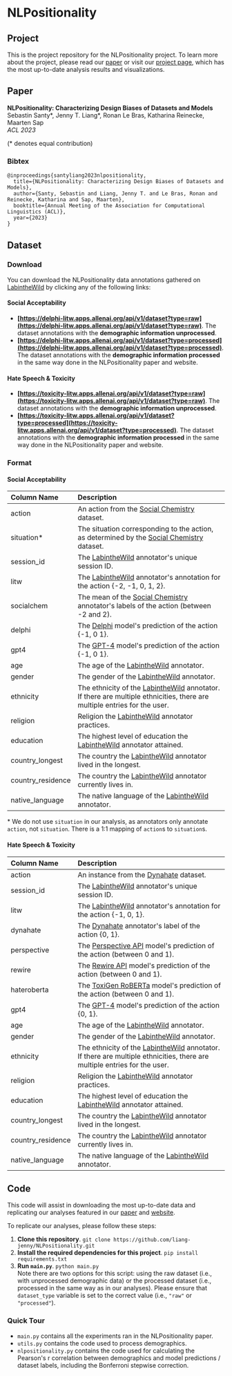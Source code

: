 # NLPositionality

## Project
This is the project repository for the NLPositionality project. To learn more about the project, please read our [paper](https://arxiv.org/abs/2306.01943) or visit our [project page](http://nlpositionality.cs.washington.edu/), which has the most up-to-date analysis results and visualizations.

## Paper
__NLPositionality: Characterizing Design Biases of Datasets and Models__<br>
Sebastin Santy*, Jenny T. Liang*, Ronan Le Bras, Katharina Reinecke, Maarten Sap<br>
_ACL 2023_

(* denotes equal contribution)

### Bibtex
```
@inproceedings{santyliang2023nlpositionality,
  title={NLPositionality: Characterizing Design Biases of Datasets and Models},
  author={Santy, Sebastin and Liang, Jenny T. and Le Bras, Ronan and Reinecke, Katharina and Sap, Maarten},
  booktitle={Annual Meeting of the Association for Computational Linguistics (ACL)},
  year={2023}
}
```

## Dataset

### Download
You can download the NLPositionality data annotations gathered on [LabintheWild](https://labinthewild.org) by clicking any of the following links:

#### Social Acceptability
* **[https://delphi-litw.apps.allenai.org/api/v1/dataset?type=raw](https://delphi-litw.apps.allenai.org/api/v1/dataset?type=raw)**. The dataset annotations with the **demographic information unprocessed**.
* **[https://delphi-litw.apps.allenai.org/api/v1/dataset?type=processed](https://delphi-litw.apps.allenai.org/api/v1/dataset?type=processed)**. The dataset annotations with the **demographic information processed** in the same way done in the NLPositionality paper and website.

#### Hate Speech & Toxicity
* **[https://toxicity-litw.apps.allenai.org/api/v1/dataset?type=raw](https://toxicity-litw.apps.allenai.org/api/v1/dataset?type=raw)**. The dataset annotations with the **demographic information unprocessed**.
* **[https://toxicity-litw.apps.allenai.org/api/v1/dataset?type=processed](https://toxicity-litw.apps.allenai.org/api/v1/dataset?type=processed)**. The dataset annotations with the **demographic information processed** in the same way done in the NLPositionality paper and website.

### Format

#### Social Acceptability
| Column Name | Description |
| :--- | :---- | 
| action | An action from the [Social Chemistry](https://maxwellforbes.com/social-chemistry/) dataset. | 
| situation* | The situation corresponding to the action, as determined by the [Social Chemistry](https://maxwellforbes.com/social-chemistry/) dataset. | 
| session_id | The [LabintheWild](https://labinthewild.org) annotator's unique session ID. |
| litw | The [LabintheWild](https://labinthewild.org) annotator's annotation for the action {-2, -1, 0, 1, 2}. |
| socialchem | The mean of the [Social Chemistry](https://maxwellforbes.com/social-chemistry/) annotator's labels of the action (between -2 and 2). |
| delphi | The [Delphi](https://delphi.allenai.org/) model's prediction of the action {-1, 0 1}.|
| gpt4 | The [GPT-4](https://openai.com/gpt-4) model's prediction of the action {-1, 0 1}. |
| age | The age of the [LabintheWild](https://labinthewild.org) annotator. |
| gender | The gender of the [LabintheWild](https://labinthewild.org) annotator. |
| ethnicity | The ethnicity of the [LabintheWild](https://labinthewild.org) annotator. If there are multiple ethnicities, there are multiple entries for the user. |
| religion | Religion the [LabintheWild](https://labinthewild.org) annotator practices. |
| education | The highest level of education the [LabintheWild](https://labinthewild.org) annotator attained. |
| country_longest | The country the [LabintheWild](https://labinthewild.org) annotator lived in the longest. |
| country_residence | The country the [LabintheWild](https://labinthewild.org) annotator currently lives in. |
| native_language | The native language of the [LabintheWild](https://labinthewild.org) annotator. |

\* We do not use `situation` in our analysis, as annotators only annotate `action`, not `situation`. There is a 1:1 mapping of `action`s to `situation`s.

#### Hate Speech & Toxicity
| Column Name | Description |
| :--- | :---- | 
| action | An instance from the [Dynahate](https://aclanthology.org/2021.acl-long.132.pdf) dataset. | 
| session_id | The [LabintheWild](https://labinthewild.org) annotator's unique session ID. |
| litw | The [LabintheWild](https://labinthewild.org) annotator's annotation for the action {-1, 0, 1}. |
| dynahate | The [Dynahate](https://aclanthology.org/2021.acl-long.132.pdf) annotator's label of the action {0, 1}. |
| perspective | The [Perspective API](https://perspectiveapi.com/) model's prediction of the action (between 0 and 1).|
| rewire | The [Rewire API](https://rewire.online/rewire-api-access/) model's prediction of the action (between 0 and 1).|
| hateroberta | The [ToxiGen RoBERTa](https://aclanthology.org/2022.acl-long.234.pdf) model's prediction of the action (between 0 and 1).|
| gpt4 | The [GPT-4](https://openai.com/gpt-4) model's prediction of the action {0, 1}. |
| age | The age of the [LabintheWild](https://labinthewild.org) annotator. |
| gender | The gender of the [LabintheWild](https://labinthewild.org) annotator. |
| ethnicity | The ethnicity of the [LabintheWild](https://labinthewild.org) annotator. If there are multiple ethnicities, there are multiple entries for the user. |
| religion | Religion the [LabintheWild](https://labinthewild.org) annotator practices. |
| education | The highest level of education the [LabintheWild](https://labinthewild.org) annotator attained. |
| country_longest | The country the [LabintheWild](https://labinthewild.org) annotator lived in the longest. |
| country_residence | The country the [LabintheWild](https://labinthewild.org) annotator currently lives in. |
| native_language | The native language of the [LabintheWild](https://labinthewild.org) annotator. |

## Code
This code will assist in downloading the most up-to-date data and replicating our analyses featured in our [paper](https://arxiv.org/abs/2306.01943) and [website](http://nlpositionality.cs.washington.edu/).

To replicate our analyses, please follow these steps:
1. **Clone this repository**. `git clone https://github.com/liang-jenny/NLPositionality.git`
2. **Install the required dependencies for this project**. `pip install requirements.txt`
3. **Run `main.py`**. `python main.py` <br> 
Note there are two options for this script: using the raw dataset (i.e., with unprocessed demographic data) or the processed dataset (i.e., processed in the same way as in our analyses). Please ensure that `dataset_type` variable is set to the correct value (i.e., `"raw"` or `"processed"`). 

### Quick Tour
* `main.py` contains all the experiments ran in the NLPositionality paper.
* `utils.py` contains the code used to process demographics.
* `nlpositionality.py` contains the code used for calculating the Pearson's r correlation between demographics and model predictions / dataset labels, including the Bonferroni stepwise correction.